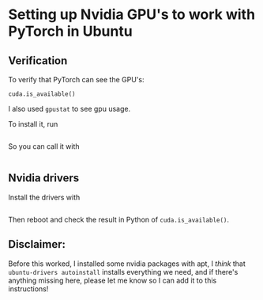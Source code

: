 # Setting up Nvidia GPU's to work with PyTorch in Ubuntu

## Verification

To verify that PyTorch can see the GPU's:

```from torch import cuda
cuda.is_available()
```

I also used `gpustat` to see gpu usage.

To install it, run
```pip install gpustat
```

So you can call it with
```gpustat -cp
```

## Nvidia drivers
Install the drivers with
```sudo ubuntu-drivers autoinstall
```
Then reboot and check the result in Python of `cuda.is_available()`.

## Disclaimer:
Before this worked, I installed some nvidia packages with apt, I *think* that `ubuntu-drivers autoinstall` installs everything we need, and if there's anything missing here, please let me know so I can add it to this instructions!
